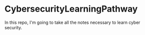 # CybersecurityLearningPathway
In this repo, I'm going to take all the notes necessary to learn cyber security.  
